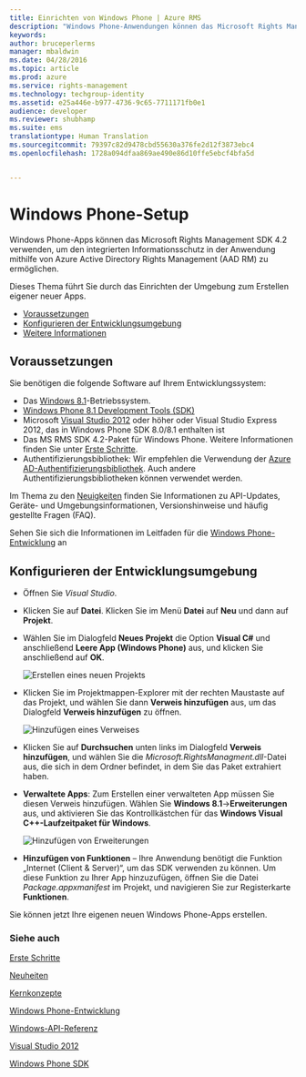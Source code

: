 ```yaml
---
title: Einrichten von Windows Phone | Azure RMS
description: "Windows Phone-Anwendungen können das Microsoft Rights Management SDK 4.2 verwenden, um den integrierten Datenschutz in ihrer Anwendung zu aktivieren."
keywords: 
author: bruceperlerms
manager: mbaldwin
ms.date: 04/28/2016
ms.topic: article
ms.prod: azure
ms.service: rights-management
ms.technology: techgroup-identity
ms.assetid: e25a446e-b977-4736-9c65-7711171fb0e1
audience: developer
ms.reviewer: shubhamp
ms.suite: ems
translationtype: Human Translation
ms.sourcegitcommit: 79397c82d9478cbd55630a376fe2d12f3873ebc4
ms.openlocfilehash: 1728a094dfaa869ae490e86d10ffe5ebcf4bfa5d


---
```


# Windows Phone-Setup


Windows Phone-Apps können das Microsoft Rights Management SDK 4.2 verwenden, um den integrierten Informationsschutz in der Anwendung mithilfe von Azure Active Directory Rights Management (AAD RM) zu ermöglichen.

Dieses Thema führt Sie durch das Einrichten der Umgebung zum Erstellen eigener neuer Apps.

-   [Voraussetzungen](#prerequisites)
-   [Konfigurieren der Entwicklungsumgebung](#configuring-your-development-environment)
-   [Weitere Informationen](#see-also)

## Voraussetzungen


Sie benötigen die folgende Software auf Ihrem Entwicklungssystem:

-   Das [Windows 8.1](http://windows.microsoft.com/en-US/windows-8/meet)-Betriebssystem.
-   [Windows Phone 8.1 Development Tools (SDK)](http://dev.windowsphone.com/en-us/downloadsdk)
-   Microsoft [Visual Studio 2012](http://www.microsoft.com/visualstudio/eng/products/visual-studio-overview) oder höher oder Visual Studio Express 2012, das in Windows Phone SDK 8.0/8.1 enthalten ist
-   Das MS RMS SDK 4.2-Paket für Windows Phone. Weitere Informationen finden Sie unter [Erste Schritte](get-started.md).
-   Authentifizierungsbibliothek: Wir empfehlen die Verwendung der [Azure AD-Authentifizierungsbibliothek](https://msdn.microsoft.com/en-us/library/jj573266.aspx). Auch andere Authentifizierungsbibliotheken können verwendet werden.

Im Thema zu den [Neuigkeiten](release-notes.md) finden Sie Informationen zu API-Updates, Geräte- und Umgebungsinformationen, Versionshinweise und häufig gestellte Fragen (FAQ).

Sehen Sie sich die Informationen im Leitfaden für die [Windows Phone-Entwicklung](https://msdn.microsoft.com/en-us/library/windowsphone/develop/ff402535.aspx) an

## Konfigurieren der Entwicklungsumgebung


-   Öffnen Sie *Visual Studio*.
-   Klicken Sie auf **Datei**. Klicken Sie im Menü **Datei** auf **Neu** und dann auf **Projekt**.
-   Wählen Sie im Dialogfeld **Neues Projekt** die Option **Visual C\#** und anschließend **Leere App (Windows Phone)** aus, und klicken Sie anschließend auf **OK**.

    ![Erstellen eines neuen Projekts](../media/wpsetup-newproj.png)

-   Klicken Sie im Projektmappen-Explorer mit der rechten Maustaste auf das Projekt, und wählen Sie dann **Verweis hinzufügen** aus, um das Dialogfeld **Verweis hinzufügen** zu öffnen.

    ![Hinzufügen eines Verweises](../media/wpsetup-addref.png)

-   Klicken Sie auf **Durchsuchen** unten links im Dialogfeld **Verweis hinzufügen**, und wählen Sie die *Microsoft.RightsManagment.dll*-Datei aus, die sich in dem Ordner befindet, in dem Sie das Paket extrahiert haben.
-   **Verwaltete Apps**: Zum Erstellen einer verwalteten App müssen Sie diesen Verweis hinzufügen. Wählen Sie **Windows 8.1**-&gt;**Erweiterungen** aus, und aktivieren Sie das Kontrollkästchen für das **Windows Visual C++-Laufzeitpaket für Windows**.

    ![Hinzufügen von Erweiterungen](../media/wpsetup-refmngr.png)

-   **Hinzufügen von Funktionen** – Ihre Anwendung benötigt die Funktion „Internet (Client & Server)“, um das SDK verwenden zu können. Um diese Funktion zu Ihrer App hinzuzufügen, öffnen Sie die Datei *Package.appxmanifest* im Projekt, und navigieren Sie zur Registerkarte **Funktionen**.

Sie können jetzt Ihre eigenen neuen Windows Phone-Apps erstellen.

### Siehe auch

[Erste Schritte](get-started.md)

[Neuheiten](release-notes.md)

[Kernkonzepte](core-concepts.md)

[Windows Phone-Entwicklung](https://msdn.microsoft.com/en-us/library/windowsphone/develop/ff402535.aspx)

[Windows-API-Referenz](/rights-management/sdk/4.2/api/winrt/Microsoft.RightsManagement)

[Visual Studio 2012](http://www.microsoft.com/visualstudio/eng/products/visual-studio-overview)

[Windows Phone SDK](http://dev.windowsphone.com/en-us/downloadsdk)

 

 






<!--HONumber=Jul16_HO4-->


